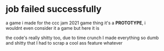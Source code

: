 # job failed successfully

a game i made for the ccc jam 2021 game thing
it's a **PROTOTYPE**, i wouldnt even consider it a game but here it is

the code's really shitty too, due to time crunch I made everything so dumb and shitty that I had to scrap a cool ass feature
whatever

